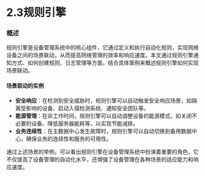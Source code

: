 # 2.3规则引擎

### 概述

规则引擎是设备管理系统中的核心组件，它通过定义和执行自动化规则，实现网络设备之间的场景联动，从而提高网络管理的效率和响应速度。本文通过规则引擎通知方式、如何创建规则、日志管理等方面，结合具体案例来概述规则引擎如何实现场景联动。

#### 场景联动的实例

* **安全响应**：在检测到安全威胁时，规则引擎可以自动触发安全响应场景，如隔离受影响的设备、启动入侵检测系统、通知安全团队等。
* **能源管理**：在非工作时间，规则引擎可以自动调整设备的能源模式，如关闭不必要的设备、降低服务器能耗等，以实现节能减排。
* **业务连续性**：在主数据中心发生故障时，规则引擎可以自动切换到备用数据中心，确保业务的连续性和服务的可用性。

通过上述场景的举例，可以看出规则引擎在设备管理系统中扮演着重要的角色，它不仅提高了设备管理的自动化水平，还增强了设备管理在各种场景的适应能力和响应速度。

